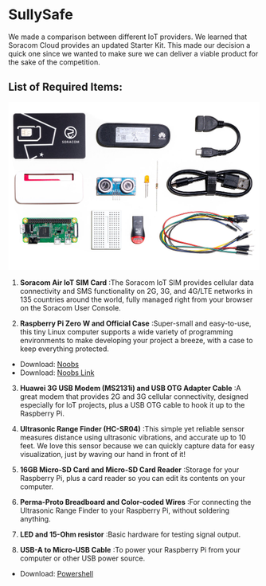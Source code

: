 # SullySafe

We made a comparison between different IoT providers. We learned that Soracom Cloud  provides an updated Starter Kit. This made our decision a quick one since we wanted to make sure we can deliver a viable product for the sake of the competition. 

## List of Required Items: 

![Soracom Items](documentation/soracom.jpg)

1. **Soracom Air IoT SIM Card** :The Soracom IoT SIM provides cellular data connectivity and SMS functionality on 2G, 3G, and 4G/LTE networks in 135 countries around the world, fully managed right from your browser on the Soracom User Console.

2. **Raspberry Pi Zero W and Official Case** :Super-small and easy-to-use, this tiny Linux computer supports a wide variety of programming environments to make developing your project a breeze, with a case to keep everything protected.
- Download: [Noobs](https://www.raspberrypi.org/downloads/noobs/)
- Download: [Noobs Link](https://downloads.raspberrypi.org/NOOBS_latest)

3. **Huawei 3G USB Modem (MS2131i) and USB OTG Adapter Cable** :A great modem that provides 2G and 3G cellular connectivity, designed especially for IoT projects, plus a USB OTG cable to hook it up to the Raspberry Pi.

4. **Ultrasonic Range Finder (HC-SR04)** :This simple yet reliable sensor measures distance using ultrasonic vibrations, and accurate up to 10 feet. We love this sensor because we can quickly capture data for easy visualization, just by waving our hand in front of it!

5. **16GB Micro-SD Card and Micro-SD Card Reader** :Storage for your Raspberry Pi, plus a card reader so you can edit its contents on your computer.

6. **Perma-Proto Breadboard and Color-coded Wires** :For connecting the Ultrasonic Range Finder to your Raspberry Pi, without soldering anything.

7. **LED and 15-Ohm resistor** :Basic hardware for testing signal output.

8. **USB-A to Micro-USB Cable** :To power your Raspberry Pi from your computer or other USB power source.

- Download: [Powershell](https://docs.microsoft.com/en-us/powershell/scripting/install/installing-powershell?view=powershell-7)
